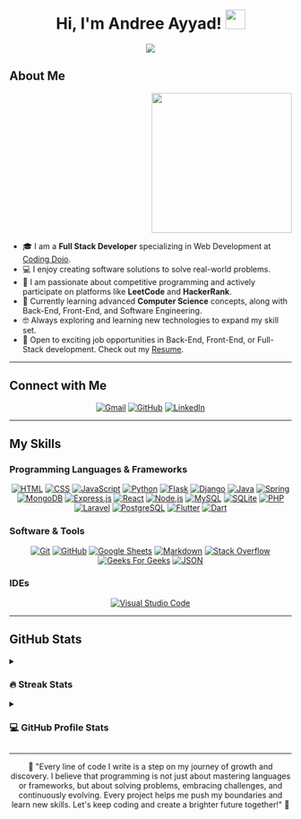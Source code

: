 <h1 align="center">Hi, I'm Andree Ayyad! <img src="https://media.giphy.com/media/hvRJCLFzcasrR4ia7z/giphy.gif" width="35"></h1>

<p align="center">
  <a href="https://github.com/andreeayyad23">
    <img src="https://readme-typing-svg.herokuapp.com?font=Time+New+Roman&color=%2300BFFF&size=25&center=true&vCenter=true&width=800&height=100&lines=Full+Stack+Developer+with+a+Passion+for+Coding;Building+Scalable+and+Intuitive+Applications;Proficient+in+MERN,+Django,+Java+Spring+Boot,+Flutter+%26+Dart,+and+Laravel;Avid+Learner+Exploring+New+Technologies;Transforming+Ideas+into+Impactful+Solutions;Always+Striving+to+Make+a+Difference">
  </a>
</p>

## About Me

<p align="right"><img src="https://github.com/7oSkaaa/7oSkaaa/blob/main/Images/Right_Side.gif?raw=true" width="250px"></p>

- 🎓 I am a **Full Stack Developer** specializing in Web Development at [Coding Dojo](https://www.codingdojo.com).
- 💻 I enjoy creating software solutions to solve real-world problems.
- 🌟 I am passionate about competitive programming and actively participate on platforms like **LeetCode** and **HackerRank**.
- 📘 Currently learning advanced **Computer Science** concepts, along with Back-End, Front-End, and Software Engineering.
- 🤓 Always exploring and learning new technologies to expand my skill set.
- 🚀 Open to exciting job opportunities in Back-End, Front-End, or Full-Stack development. Check out my [Resume](https://drive.google.com/file/d/1n7DcF8tUM55K01v2l7noOvPywzMbAzFV/view?usp=sharing).

---

## Connect with Me

<p align="center">
  <a href="mailto:andreh.ayad@gmail.com"><img src="https://img.shields.io/badge/gmail-%23EA4335.svg?style=plastic&logo=gmail&logoColor=white" alt="Gmail"/></a>
  <a href="https://github.com/andreeayyad23"><img src="https://img.shields.io/badge/github-%23181717.svg?style=plastic&logo=github&logoColor=white" alt="GitHub"/></a>
  <a href="https://www.linkedin.com/in/andree-ayad-418459306/"><img src="https://img.shields.io/badge/linkedin-%230A66C2.svg?style=plastic&logo=linkedin&logoColor=white" alt="LinkedIn"/></a>
</p>

---

## My Skills

### Programming Languages & Frameworks

<p align="center">
  <a href="https://developer.mozilla.org/en-US/docs/Web/HTML" target="_blank"><img src="https://img.shields.io/badge/HTML5%20-%23E34F26.svg?style=plastic&logo=html5&logoColor=white" alt="HTML"></a>
  <a href="https://developer.mozilla.org/en-US/docs/Web/CSS" target="_blank"><img src="https://img.shields.io/badge/CSS3%20-%231572B6.svg?style=plastic&logo=css3&logoColor=white" alt="CSS"></a>
  <a href="https://developer.mozilla.org/en-US/docs/Web/JavaScript" target="_blank"><img src="https://img.shields.io/badge/JavaScript%20-%23F7DF1E.svg?style=plastic&logo=javascript&logoColor=black" alt="JavaScript"></a>
  <a href="https://www.python.org" target="_blank"><img src="https://img.shields.io/badge/Python%20-%2314354C.svg?style=plastic&logo=python&logoColor=white" alt="Python"></a>
  <a href="https://flask.palletsprojects.com/" target="_blank"><img src="https://img.shields.io/badge/Flask%20-%23000000.svg?style=plastic&logo=flask&logoColor=white" alt="Flask"></a>
  <a href="https://www.djangoproject.com/" target="_blank"><img src="https://img.shields.io/badge/Django%20-%23092E20.svg?style=plastic&logo=django&logoColor=white" alt="Django"></a>
  <a href="https://www.java.com" target="_blank"><img src="https://img.shields.io/badge/Java-%23007396.svg?style=plastic&logo=java&logoColor=white" alt="Java"></a>
  <a href="https://spring.io/" target="_blank"><img src="https://img.shields.io/badge/Spring-%236DB33F.svg?style=plastic&logo=spring&logoColor=white" alt="Spring"></a>
  <a href="https://www.mongodb.com/" target="_blank"><img src="https://img.shields.io/badge/MongoDB-%2347A248.svg?style=plastic&logo=mongodb&logoColor=white" alt="MongoDB"></a>
  <a href="https://expressjs.com/" target="_blank"><img src="https://img.shields.io/badge/Express.js-%23000000.svg?style=plastic&logo=express&logoColor=white" alt="Express.js"></a>
  <a href="https://react.dev/" target="_blank"><img src="https://img.shields.io/badge/React-%2361DAFB.svg?style=plastic&logo=react&logoColor=black" alt="React"></a>
  <a href="https://nodejs.org/" target="_blank"><img src="https://img.shields.io/badge/Node.js-%23339933.svg?style=plastic&logo=node.js&logoColor=white" alt="Node.js"></a>
  <a href="https://www.mysql.com/" target="_blank"><img src="https://img.shields.io/badge/MySQL-%2300758F.svg?style=plastic&logo=mysql&logoColor=white" alt="MySQL"></a>
  <a href="https://www.sqlite.org/" target="_blank"><img src="https://img.shields.io/badge/SQLite-%23003B57.svg?style=plastic&logo=sqlite&logoColor=white" alt="SQLite"></a>
  <a href="https://www.php.net/" target="_blank"><img src="https://img.shields.io/badge/PHP-%23777BB4.svg?style=plastic&logo=php&logoColor=white" alt="PHP"></a>
  <a href="https://laravel.com/" target="_blank"><img src="https://img.shields.io/badge/Laravel-%23FF2D20.svg?style=plastic&logo=laravel&logoColor=white" alt="Laravel"></a>
  <a href="https://www.postgresql.org/" target="_blank"><img src="https://img.shields.io/badge/PostgreSQL-%23336791.svg?style=plastic&logo=postgresql&logoColor=white" alt="PostgreSQL"></a>
  <a href="https://flutter.dev/" target="_blank"><img src="https://img.shields.io/badge/Flutter-%2302569B.svg?style=plastic&logo=flutter&logoColor=white" alt="Flutter"></a>
  <a href="https://dart.dev/" target="_blank"><img src="https://img.shields.io/badge/Dart-%230175C2.svg?style=plastic&logo=dart&logoColor=white" alt="Dart"></a>
</p>

### Software & Tools

<p align="center">
  <a href="#"><img src="https://img.shields.io/badge/Git%20-%23F05033.svg?style=plastic&logo=git&logoColor=white" alt="Git"></a>
  <a href="#"><img src="https://img.shields.io/badge/GitHub-%23181717.svg?style=plastic&logo=github&logoColor=white" alt="GitHub"></a>
  <a href="#"><img src="https://img.shields.io/badge/Google%20Sheets-%2334A853.svg?style=plastic&logo=google%20sheets&logoColor=white" alt="Google Sheets"></a>
  <a href="#"><img src="https://img.shields.io/badge/Markdown-000000?style=plastic&logo=markdown&logoColor=white" alt="Markdown"></a>
  <a href="#"><img src="https://img.shields.io/badge/Stack%20Overflow-FE7A16?style=plastic&logo=stack-overflow&logoColor=white" alt="Stack Overflow"></a>
  <a href="#"><img src="https://img.shields.io/badge/Geeks%20For%20Geeks-%230F9D58.svg?style=plastic&logo=geeksforgeeks&logoColor=white" alt="Geeks For Geeks"></a>
  <a href="#"><img src="https://img.shields.io/badge/JSON-%23000000.svg?style=plastic&logo=json&logoColor=white" alt="JSON"></a>
</p>

### IDEs

<p align="center">
  <a href="#"><img src="https://img.shields.io/badge/Visual%20Studio%20Code-0078d7.svg?style=plastic&logo=visual-studio-code&logoColor=white" alt="Visual Studio Code"></a>
</p>

---

## GitHub Stats

<details>
<summary><h3>🔥 Streak Stats</h3></summary>
<p align="center"><img src="https://github-readme-streak-stats.herokuapp.com/?user=andreeayyad23&theme=tokyonight_duo" alt="Andree Ayyad's Streak Stats" /></p>
</details>

<details>
<summary><h3>💻 GitHub Profile Stats</h3></summary>
<p align="center">
  <img src="https://github-readme-stats.vercel.app/api?username=andreeayyad23&show_icons=true&include_all_commits=true&count_private=true&hide_border=true&theme=radical" alt="Andree's GitHub stats" />
</p>
<p align="center">
  <img src="https://github-readme-stats.vercel.app/api/top-langs/?username=andreeayyad23&layout=compact&hide_border=true&theme=radical" alt="Andree's most used languages" />
</p>
</details>

---

<p align="center">🌟 "Every line of code I write is a step on my journey of growth and discovery. I believe that programming is not just about mastering languages or frameworks, but about solving problems, embracing challenges, and continuously evolving. Every project helps me push my boundaries and learn new skills. Let's keep coding and create a brighter future together!" 🚀</p>

